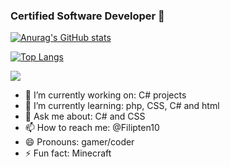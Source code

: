 ### Certified Software Developer 🚀

[![Anurag's GitHub stats](https://github-readme-stats.vercel.app/api?username=logicistaken&show_icons=true&theme=tokyonight)](https://github.com/anuraghazra/github-readme-stats)


[![Top Langs](https://github-readme-stats.vercel.app/api/top-langs/?username=logicistaken&layout=compact)](https://github.com/anuraghazra/github-readme-stats)


![](https://komarev.com/ghpvc/?username=logicistaken&color=blueviolet)

- 🔭 I’m currently working on: C# projects
- 🌱 I’m currently learning: php, CSS, C# and html
- 💬 Ask me about: C# and CSS
- 📫 How to reach me: @Filipten10
- 😄 Pronouns: gamer/coder
- ⚡ Fun fact: Minecraft

